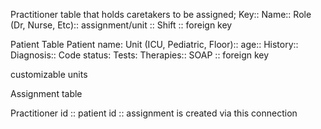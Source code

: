 Practitioner table that holds caretakers to be assigned;
Key:: Name:: Role (Dr, Nurse, Etc):: assignment/unit :: Shift :: foreign key

Patient Table
Patient name: Unit (ICU, Pediatric, Floor):: age:: History:: Diagnosis:: Code status: Tests: Therapies:: SOAP :: foreign key



customizable units

Assignment table

Practitioner id :: patient id :: assignment is created via this connection
